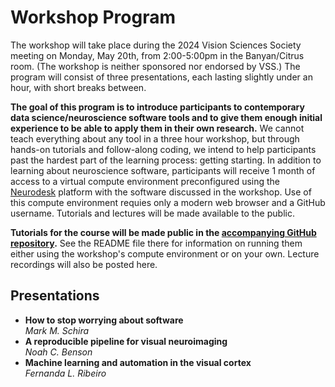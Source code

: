 # Workshop Program

The workshop will take place during the 2024 Vision Sciences Society meeting on
Monday, May 20th, from 2:00-5:00pm in the Banyan/Citrus room. (The workshop is
neither sponsored nor endorsed by VSS.) The program will consist of three
presentations, each lasting slightly under an hour, with short breaks between.

**The goal of this program is to introduce participants to contemporary data
science/neuroscience software tools and to give them enough initial experience
to be able to apply them in their own research.** We cannot teach everything
about any tool in a three hour workshop, but through hands-on tutorials and
follow-along coding, we intend to help participants past the hardest part of the
learning process: getting starting. In addition to learning about neuroscience
software, participants will receive 1 month of access to a virtual compute
environment preconfigured using the [Neurodesk](https://neurodesk.org/) platform
with the software discussed in the workshop. Use of this compute environment
requies only a modern web browser and a GitHub username. Tutorials and lectures
will be made available to the public.

**Tutorials for the course will be made public in the [accompanying GitHub
repository]({{side.githuburl}}).** See the README file there for information on
running them either using the workshop's compute environment or on your own.
Lecture recordings will also be posted here.

## Presentations

* **How to stop worrying about software**  
  *Mark M. Schira*  
  <!-- Insert abstract / edit title here! -->
* **A reproducible pipeline for visual neuroimaging**  
  *Noah C. Benson*  
  <!-- Insert abstract / edit title here! -->
* **Machine learning and automation in the visual cortex**  
  *Fernanda L. Ribeiro*  
  <!-- Insert abstract / edit title here! -->
